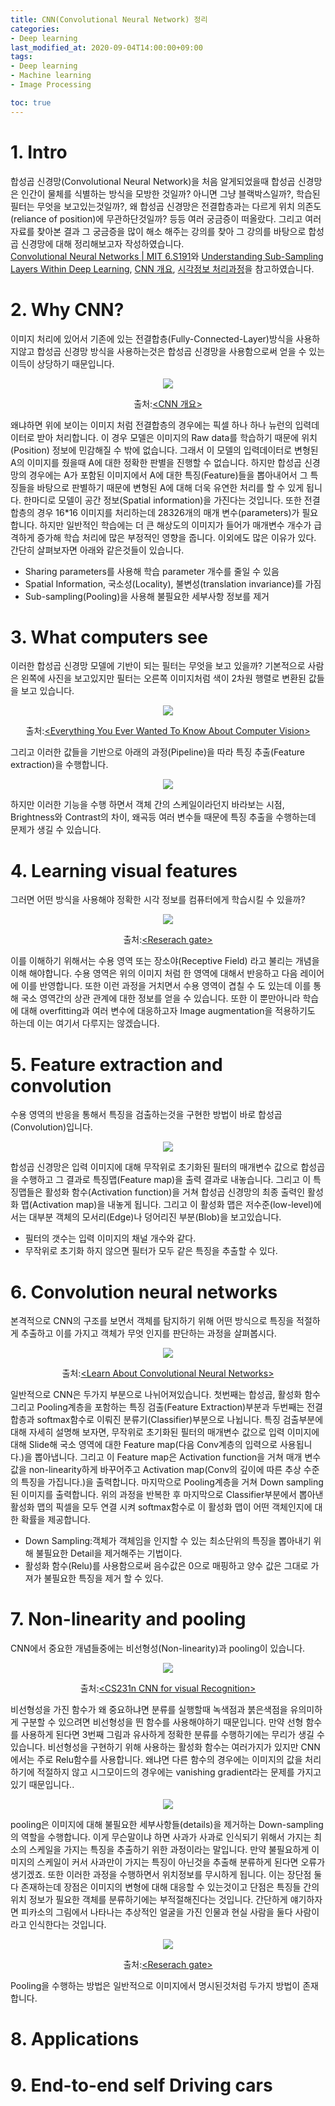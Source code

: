 ```yaml
---
title: CNN(Convolutional Neural Network) 정리
categories:
- Deep learning
last_modified_at: 2020-09-04T14:00:00+09:00
tags:
- Deep learning
- Machine learning
- Image Processing

toc: true
---
```

# 1. Intro
합성곱 신경망(Convolutional Neural Network)을 처음 알게되었을때 합성곱 신경망은 인간이 물체를 식별하는 방식을 모방한 것일까? 아니면 그냥 블랙박스일까?, 학습된 필터는 무엇을 보고있는것일까?, 왜 합성곱 신경망은 전결합층과는 다르게 위치 의존도(reliance of position)에 무관하단것일까? 등등 여러 궁금증이 떠올랐다. 그리고 여러 자료를 찾아본 결과 그 궁금증을 많이 해소 해주는 강의를 찾아 그 강의를 바탕으로 합성곱 신경망에 대해 정리해보고자 작성하였습니다.  
[Convolutional Neural Networks | MIT 6.S191](https://youtu.be/iaSUYvmCekI)와
[ Understanding Sub-Sampling Layers Within Deep Learning](https://towardsdatascience.com/you-should-understand-sub-sampling-layers-within-deep-learning-b51016acd551), [CNN 개요](https://blog.naver.com/laonple/220587920012), [시각정보 처리과정](https://aidalab.tistory.com/23)을 참고하였습니다.
# 2. Why CNN?
이미지 처리에 있어서 기존에 있는 전결합층(Fully-Connected-Layer)방식을 사용하지않고 합성곱 신경망 방식을 사용하는것은 합성곱 신경망을 사용함으로써 얻을 수 있는 이득이 상당하기 때문입니다.
<p align="center"><img src="https://user-images.githubusercontent.com/56510688/90860659-5efe2d80-e3c5-11ea-8a11-9d2575274a9c.png"></p>
<p align="center">출처:<a href = "https://blog.naver.com/laonple/220587920012">&lt;CNN 개요&gt;</a></p>
왜냐하면 위에 보이는 이미지 처럼 전결합층의 경우에는 픽셀 하나 하나 뉴런의 입력데이터로 받아 처리합니다. 이 경우 모델은 이미지의 Raw data를 학습하기 때문에 위치(Position) 정보에 민감해질 수 밖에 없습니다. 그래서 이 모델의 입력데이터로 변형된 A의 이미지를 줬을때 A에 대한 정확한 판별을 진행할 수 없습니다. 하지만 합성곱 신경망의 경우에는 A가 포함된 이미지에서 A에 대한 특징(Feature)들을 뽑아내어서 그 특징들을 바탕으로 판별하기 때문에 변형된 A에 대해 더욱 유연한 처리를 할 수 있게 됩니다. 한마디로 모델이 공간 정보(Spatial information)을 가진다는 것입니다. 또한 전결합층의 경우 16*16 이미지를 처리하는데 28326개의 매개 변수(parameters)가 필요합니다. 하지만 일반적인 학습에는 더 큰 해상도의 이미지가 들어가 매개변수 개수가 급격하게 증가해 학습 처리에 많은 부정적인 영향을 줍니다. 이외에도 많은 이유가 있다. 간단히 살펴보자면 아래와 같은것들이 있습니다.

- Sharing parameters를 사용해 학습 parameter 개수를 줄일 수 있음
- Spatial Information, 국소성(Locality), 불변성(translation invariance)를 가짐
- Sub-sampling(Pooling)을 사용해 불필요한 세부사항 정보를 제거


# 3. What computers see
이러한 합성곱 신경망 모델에 기반이 되는 필터는 무엇을 보고 있을까? 기본적으로 사람은 왼쪽에 사진을 보고있지만 필터는 오른쪽 이미지처럼 색이 2차원 행렬로 변환된 값들을 보고 있습니다.
<p align="center"><img src="https://user-images.githubusercontent.com/56510688/91566494-bdf01380-e97e-11ea-9aa2-19884c55cb2f.png"></p>
<p align="center">출처:<a href = "https://towardsdatascience.com/everything-you-ever-wanted-to-know-about-computer-vision-heres-a-look-why-it-s-so-awesome-e8a58dfb641e">&lt;Everything You Ever Wanted To Know About Computer Vision&gt;</a></p>
그리고 이러한 값들을 기반으로 아래의 과정(Pipeline)을 따라 특징 추출(Feature extraction)을 수행합니다.
<p align="center"><img src="https://user-images.githubusercontent.com/56510688/91590175-e6373c80-e995-11ea-9823-613b818b496a.png"></p>
 하지만 이러한 기능을 수행 하면서 객체 간의 스케일이라던지 바라보는 시점, Brightness와 Contrast의 차이, 왜곡등 여러 변수들 때문에 특징 추출을 수행하는데 문제가 생길 수 있습니다.

# 4. Learning visual features
그러면 어떤 방식을 사용해야 정확한 시각 정보를 컴퓨터에게 학습시킬 수 있을까?
<p align="center"><img src="https://user-images.githubusercontent.com/56510688/92117010-94783180-ee2f-11ea-8383-feafaebbdef9.png"></p>
<p align="center">출처:<a href = "https://www.researchgate.net/figure/The-receptive-field-of-each-convolution-layer-with-a-3-3-kernel-The-green-area-marks_fig4_316950618">&lt;Reserach gate&gt;</a></p>
이를 이해하기 위해서는 수용 영역 또는 장소야(Receptive Field) 라고 불리는 개념을 이해 해야합니다. 수용 영역은 위의 이미지 처럼 한 영역에 대해서 반응하고 다음 레이어에 이를 반영합니다. 또한 이런 과정을 거치면서 수용 영역이 겹칠 수 도 있는데 이를 통해 국소 영역간의 상관 관계에 대한 정보를 얻을 수 있습니다. 또한 이 뿐만아니라 학습에 대해 overfitting과 여러 변수에 대응하고자 Image augmentation을 적용하기도 하는데 이는 여기서 다루지는 않겠습니다.


# 5. Feature extraction and convolution
수용 영역의 반응을 통해서 특징을 검출하는것을 구현한 방법이 바로 합성곱(Convolution)입니다.
<p align="center"><img src="https://user-images.githubusercontent.com/56510688/91635862-d3c10f80-ea36-11ea-863d-e54ec216ba6c.png"></p>
합성곱 신경망은 입력 이미지에 대해 무작위로 초기화된 필터의 매개변수 값으로 합성곱을 수행하고 그 결과로 특징맵(Feature map)을 출력 결과로 내놓습니다. 그리고 이 특징맵들은 활성화 함수(Activation function)을 거쳐 합성곱 신경망의 최종 출력인 활성화 맵(Activation map)을 내놓게 됩니다. 그리고 이 활성화 맵은 저수준(low-level)에서는 대부분 객체의 모서리(Edge)나 덩어리진 부분(Blob)을 보고있습니다.

- 필터의 갯수는 입력 이미지의 채널 개수와 같다.
- 무작위로 초기화 하지 않으면 필터가 모두 같은 특징을 추출할 수 있다.

# 6. Convolution neural networks
본격적으로 CNN의 구조를 보면서 객체를 탐지하기 위해 어떤 방식으로 특징을 적절하게 추출하고 이를 가지고 객체가 무엇 인지를 판단하는 과정을 살펴봅시다.
<p align="center"><img src="https://user-images.githubusercontent.com/56510688/92212618-339f3680-eecd-11ea-9b25-bce7b4589148.png"></p>
<p align="center">출처:<a href = "https://kr.mathworks.com/help/deeplearning/ug/introduction-to-convolutional-neural-networks.html">&lt;Learn About Convolutional Neural Networks&gt;</a></p>
일반적으로 CNN은 두가지 부분으로 나뉘어져있습니다. 첫번째는 합성곱, 활성화 함수 그리고 Pooling계층을 포함하는 특징 검출(Feature Extraction)부분과 두번째는 전결합층과 softmax함수로 이뤄진 분류기(Classifier)부분으로 나뉩니다. 특징 검출부분에 대해 자세히 설명해 보자면, 무작위로 초기화된 필터의 매개변수 값으로 입력 이미지에 대해 Slide해 국소 영역에 대한 Feature map(다음 Conv계층의 입력으로 사용됩니다.)을 뽑아냅니다.
그리고 이 Feature map은 Activation function을 거쳐 매개 변수값을 non-linearity하게 바꾸어주고 Activation map(Conv의 깊이에 따른 추상 수준의 특징을 가집니다.)을 출력합니다. 마지막으로 Pooling계층을 거쳐 Down sampling된 이미지를 출력합니다. 위의 과정을 반복한 후 마지막으로 Classifier부분에서 뽑아낸 활성화 맵의 픽셀을 모두 연결 시켜 softmax함수로 이 활성화 맵이 어떤 객체인지에 대한 확률을 제공합니다.

- Down Sampling:객체가 객체임을 인지할 수 있는 최소단위의 특징을 뽑아내기 위해 불필요한 Detail을 제거해주는 기법이다.
- 활성화 함수(Relu)를 사용함으로써 음수값은 0으로 매핑하고 양수 값은 그대로 가져가 불필요한 특징을 제거 할 수 있다.


# 7. Non-linearity and pooling
CNN에서 중요한 개념들중에는 비선형성(Non-linearity)과 pooling이 있습니다.
<p align="center"><img src="https://user-images.githubusercontent.com/56510688/92631052-c3007b80-f30b-11ea-9330-edeeb4385308.jpeg"></p>
<p align="center">출처:<a href = "https://cs231n.github.io/neural-networks-1/">&lt;CS231n CNN for visual Recognition&gt;</a></p>
비선형성을 가진 함수가 왜 중요하냐면 분류를 실행할때 녹색점과 붉은색점을 유의미하게 구분할 수 있으려면 비선형성을 띈 함수를 사용해야하기 때문입니다. 만약 선형 함수를 사용하게 된다면 3번째 그림과 유사하게 정확한 분류를 수행하기에는 무리가 생길 수 있습니다. 비선형성을 구현하기 위해 사용하는 활성화 함수는 여러가지가 있지만 CNN에서는 주로 Relu함수를 사용합니다. 왜냐면 다른 함수의 경우에는 이미지의 값을 처리하기에 적절하지 않고 시그모이드의 경우에는 vanishing gradient라는 문제를 가지고있기 때문입니다..
<p align="center"><img src="https://user-images.githubusercontent.com/56510688/92393946-a45b8280-f15b-11ea-8199-32a82d662df3.png"></p>
pooling은 이미지에 대해 불필요한 세부사항들(details)을 제거하는 Down-sampling의 역할을 수행합니다. 이게 무슨말이냐 하면 사과가 사과로 인식되기 위해서 가지는 최소의 스케일을 가지는 특징을 추출하기 위한 과정이라는 말입니다. 만약 불필요하게 이미지의 스케일이 커서 사과만이 가지는 특징이 아닌것을 추출해 분류하게 된다면 오류가 생기겠죠. 또한 이러한 과정을 수행하면서 위치정보를 무시하게 됩니다. 이는 장단점 둘 다 존재하는데 장점은 이미지의 변형에 대해 대응할 수 있는것이고 단점은 특징들 간의 위치 정보가 필요한 객체를 분류하기에는 부적절해진다는 것입니다. 간단하게 얘기하자면 피카소의 그림에서 나타나는 추상적인 얼굴을 가진 인물과 현실 사람을 둘다 사람이라고 인식한다는 것입니다.
<p align="center"><img src="https://user-images.githubusercontent.com/56510688/92628606-0a850880-f308-11ea-8e11-7433ff1b8562.png"></p>
<p align="center">출처:<a href = "https://www.researchgate.net/figure/Illustration-of-Max-Pooling-and-Average-Pooling-Figure-2-above-shows-an-example-of-max_fig2_333593451">&lt;Reserach gate&gt;</a></p>
Pooling을 수행하는 방법은 일반적으로 이미지에서 명시된것처럼 두가지 방법이 존재합니다.


# 8. Applications


# 9. End-to-end self Driving cars
